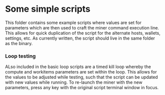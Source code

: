 # Some simple scripts

This folder contains some example scripts where values are set for parameters which are then used to craft the miner command execution line. This allows for quick duplication of the script for the alternate hosts, wallets, settings, etc.
As currently written, the script should live in the same folder as the binary.

### Loop testing
ALso included in the basic loop scripts are a timed kill loop whereby the compute and workitems parameters are set within the loop. This allows for the values to be adjusted while testing, such that the script can be updated with new values while running. To re-launch the miner with the new parameters, press any key with the original script terminal window in focus.